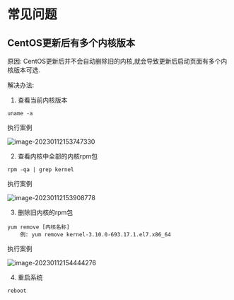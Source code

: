 # 常见问题

## CentOS更新后有多个内核版本

原因: CentOS更新后并不会自动删除旧的内核,就会导致更新后启动页面有多个内核版本可选.

解决办法:

1. 查看当前内核版本

```shell
uname -a
```

执行案例

![image-20230112153747330](https://s2.loli.net/2023/01/12/Lrpnx6z3mZ5INch.png)

2. 查看内核中全部的内核rpm包

```shell
rpm -qa | grep kernel
```

执行案例

![image-20230112153908778](https://s2.loli.net/2023/01/12/ixXvw8uhDkHIpql.png)

3. 删除旧内核的rpm包

```shell
yum remove [内核名称]
	例: yum remove kernel-3.10.0-693.17.1.el7.x86_64
```

执行案例

![image-20230112154444276](https://s2.loli.net/2023/01/12/PYnMaEDTyOHrLfK.png)

4. 重启系统

```shell
reboot
```





